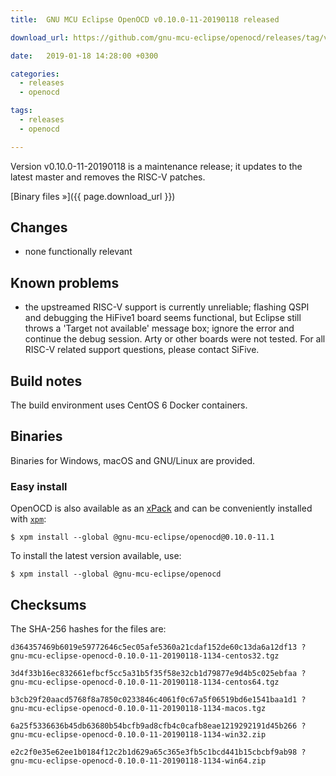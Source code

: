 ```yaml
---
title:  GNU MCU Eclipse OpenOCD v0.10.0-11-20190118 released

download_url: https://github.com/gnu-mcu-eclipse/openocd/releases/tag/v0.10.0-11-20190118/

date:   2019-01-18 14:28:00 +0300

categories:
  - releases
  - openocd

tags:
  - releases
  - openocd

---
```


Version v0.10.0-11-20190118 is a maintenance release; it updates to the latest
master and removes the RISC-V patches. 

[Binary files »]({{ page.download_url }})

## Changes

* none functionally relevant

## Known problems

* the upstreamed RISC-V support is currently unreliable; flashing QSPI and 
  debugging the HiFive1 board seems functional, but Eclipse still throws a 
  'Target not available' message box; ignore the error and continue the 
  debug session. Arty or other boards were not tested. For all RISC-V 
  related support questions, please contact SiFive.

## Build notes

The build environment uses CentOS 6 Docker containers.

## Binaries

Binaries for Windows, macOS and GNU/Linux are provided. 

### Easy install

OpenOCD is also available as an [xPack](https://www.npmjs.com/package/@gnu-mcu-eclipse/openocd) and can be conveniently installed with [`xpm`](https://www.npmjs.com/package/xpm):

```console
$ xpm install --global @gnu-mcu-eclipse/openocd@0.10.0-11.1
```

To install the latest version available, use:

```console
$ xpm install --global @gnu-mcu-eclipse/openocd 
```

## Checksums

The SHA-256 hashes for the files are:

```
d364357469b6019e59772646c5ec05afe5360a21cdaf152de60c13da6a12df13 ?
gnu-mcu-eclipse-openocd-0.10.0-11-20190118-1134-centos32.tgz

3d4f33b16ec832661efbcf5cc5a31b5f35f58e32cb1d79877e9d4b5c025ebfaa ?
gnu-mcu-eclipse-openocd-0.10.0-11-20190118-1134-centos64.tgz

b3cb29f20aacd5768f8a7850c0233846c4061f0c67a5f06519bd6e1541baa1d1 ?
gnu-mcu-eclipse-openocd-0.10.0-11-20190118-1134-macos.tgz

6a25f5336636b45db63680b54bcfb9ad8cfb4c0cafb8eae1219292191d45b266 ?
gnu-mcu-eclipse-openocd-0.10.0-11-20190118-1134-win32.zip

e2c2f0e35e62ee1b0184f12c2b1d629a65c365e3fb5c1bcd441b15cbcbf9ab98 ?
gnu-mcu-eclipse-openocd-0.10.0-11-20190118-1134-win64.zip
```
